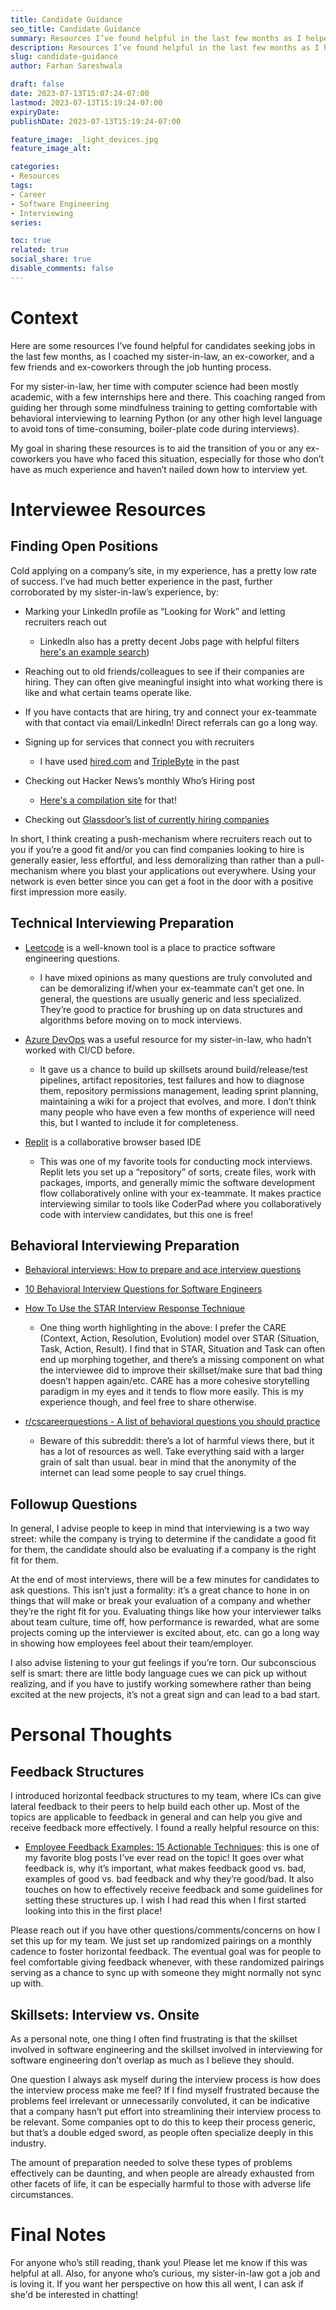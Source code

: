 ```yaml
---
title: Candidate Guidance
seo_title: Candidate Guidance
summary: Resources I’ve found helpful in the last few months as I helped friends, family, and acquaintances through layoffs.
description: Resources I’ve found helpful in the last few months as I helped friends, family, and acquaintances through layoffs.
slug: candidate-guidance
author: Farhan Sareshwala

draft: false
date: 2023-07-13T15:07:24-07:00
lastmod: 2023-07-13T15:19:24-07:00
expiryDate: 
publishDate: 2023-07-13T15:19:24-07:00

feature_image: _light_devices.jpg
feature_image_alt: 

categories: 
- Resources
tags:
- Career
- Software Engineering
- Interviewing
series:

toc: true
related: true
social_share: true
disable_comments: false
---
```


# Context
Here are some resources I’ve found helpful for candidates seeking jobs in the last few months, as I coached my sister-in-law, an ex-coworker, and a few friends and ex-coworkers through the job hunting process.

For my sister-in-law, her time with computer science had been mostly academic, with a few internships here and there. This coaching ranged from guiding her through some mindfulness training to getting comfortable with behavioral interviewing to learning Python (or any other high level language to avoid tons of time-consuming, boiler-plate code during interviews).

My goal in sharing these resources is to aid the transition of you or any ex-coworkers you have who faced this situation, especially for those who don’t have as much experience and haven’t nailed down how to interview yet.



# Interviewee Resources
## Finding Open Positions
Cold applying on a company’s site, in my experience, has a pretty low rate of success. I’ve had much better experience in the past, further corroborated by my sister-in-law’s experience, by:

- Marking your LinkedIn profile as “Looking for Work” and letting recruiters reach out
    - LinkedIn also has a pretty decent Jobs page with helpful filters [here's an example search](https://www.linkedin.com/jobs/search/?currentJobId=3257073095&f_JT=F&f_SB2=7&f_T=1685&f_WT=2&geoId=103644278&keywords=Software%20Engineering%20Manager&location=United%20States&refresh=true&sortBy=R))

- Reaching out to old friends/colleagues to see if their companies are hiring. They can often give meaningful insight into what working there is like and what certain teams operate like.

- If you have contacts that are hiring, try and connect your ex-teammate with that contact via email/LinkedIn! Direct referrals can go a long way.

- Signing up for services that connect you with recruiters
    - I have used [hired.com](https://hired.com/x/ca133081a5bde750ae23065f4c0c74a4) and [TripleByte](https://triplebyte.com/iv/TvdG3rK/cp/redir_link) in the past

- Checking out Hacker News’s monthly Who’s Hiring post
    - [Here's a compilation site](https://hnhiring.com/) for that!

- Checking out [Glassdoor’s list of currently hiring companies](https://www.glassdoor.com/Job/now-hiring-jobs-SRCH_KO0,10.htm)

In short, I think creating a push-mechanism where recruiters reach out to you if you’re a good fit and/or you can find companies looking to hire is generally easier, less effortful, and less demoralizing than rather than a pull-mechanism where you blast your applications out everywhere. Using your network is even better since you can get a foot in the door with a positive first impression more easily.

## Technical Interviewing Preparation
- [Leetcode](https://leetcode.com/problemset/all/) is a well-known tool is a place to practice software engineering questions. 
    - I have mixed opinions as many questions are truly convoluted and can be demoralizing if/when your ex-teammate can’t get one. In general, the questions are usually generic and less specialized. They’re good to practice for brushing up on data structures and algorithms before moving on to mock interviews.

- [Azure DevOps](https://azure.microsoft.com/en-us/products/devops/?nav=min) was a useful resource for my sister-in-law, who hadn’t worked with CI/CD before. 
    - It gave us a chance to build up skillsets around build/release/test pipelines, artifact repositories, test failures and how to diagnose them, repository permissions management, leading sprint planning, maintaining a wiki for a project that evolves, and more. I don’t think many people who have even a few months of experience will need this, but I wanted to include it for completeness.

- [Replit](https://replit.com/) is a collaborative browser based IDE
    - This was one of my favorite tools for conducting mock interviews. Replit lets you set up a “repository” of sorts, create files, work with packages, imports, and generally mimic the software development flow collaboratively online with your ex-teammate. It makes practice interviewing similar to tools like CoderPad where you collaboratively code with interview candidates, but this one is free!

## Behavioral Interviewing Preparation
- [Behavioral interviews: How to prepare and ace interview questions](https://www.educative.io/blog/behavioral-interviews-how-to-prepare-and-ace-interview-questions)

- [10 Behavioral Interview Questions for Software Engineers](https://www.indeed.com/career-advice/interviewing/software-engineer-behavioral-interview-questions)

- [How To Use the STAR Interview Response Technique](https://www.indeed.com/career-advice/interviewing/how-to-use-the-star-interview-response-technique)
    - One thing worth highlighting in the above: I prefer the CARE (Context, Action, Resolution, Evolution) model over STAR (Situation, Task, Action, Result). I find that in STAR, Situation and Task can often end up morphing together, and there’s a missing component on what the interviewee did to improve their skillset/make sure that bad thing doesn’t happen again/etc. CARE has a more cohesive storytelling paradigm in my eyes and it tends to flow more easily. This is my experience though, and feel free to share otherwise.

- [r/cscareerquestions - A list of behavioral questions you should practice](https://www.reddit.com/r/cscareerquestions/comments/egx2ng/a_list_of_behavioral_questions_you_should/)
    - Beware of this subreddit: there’s a lot of harmful views there, but it has a lot of resources as well. Take everything said with a larger grain of salt than usual. bear in mind that the anonymity of the internet can lead some people to say cruel things.

## Followup Questions
In general, I advise people to keep in mind that interviewing is a two way street: while the company is trying to determine if the candidate a good fit for them, the candidate should also be evaluating if a company is the right fit for them.

At the end of most interviews, there will be a few minutes for candidates to ask questions. This isn’t just a formality: it’s a great chance to hone in on things that will make or break your evaluation of a company and whether they’re the right fit for you. Evaluating things like how your interviewer talks about team culture, time off, how performance is rewarded, what are some projects coming up the interviewer is excited about, etc. can go a long way in showing how employees feel about their team/employer. 

I also advise listening to your gut feelings if you’re torn. Our subconscious self is smart: there are little body language cues we can pick up without realizing, and if you have to justify working somewhere rather than being excited at the new projects, it’s not a great sign and can lead to a bad start.



# Personal Thoughts
## Feedback Structures
I introduced horizontal feedback structures to my team, where ICs can give lateral feedback to their peers to help build each other up. Most of the topics are applicable to feedback in general and can help you give and receive feedback more effectively. I found a really helpful resource on this:

- [Employee Feedback Examples: 15 Actionable Techniques](https://www.qualtrics.com/blog/employee-feedback-examples/): this is one of my favorite blog posts I’ve ever read on the topic! It goes over what feedback is, why it’s important, what makes feedback good vs. bad, examples of good vs. bad feedback and why they’re good/bad. It also touches on how to effectively receive feedback and some guidelines for setting these structures up. I wish I had read this when I first started looking into this in the first place!

Please reach out if you have other questions/comments/concerns on how I set this up for my team. We just set up randomized pairings on a monthly cadence to foster horizontal feedback. The eventual goal was for people to feel comfortable giving feedback whenever, with these randomized pairings serving as a chance to sync up with someone they might normally not sync up with.

## Skillsets: Interview vs. Onsite
As a personal note, one thing I often find frustrating is that the skillset involved in software engineering and the skillset involved in interviewing for software engineering don’t overlap as much as I believe they should. 

One question I always ask myself during the interview process is how does the interview process make me feel? If I find myself frustrated because the problems feel irrelevant or unnecessarily convoluted, it can be indicative that a company hasn’t put effort into streamlining their interview process to be relevant. Some companies opt to do this to keep their process generic, but that’s a double edged sword, as people often specialize deeply in this industry. 

The amount of preparation needed to solve these types of problems effectively can be daunting, and when people are already exhausted from other facets of life, it can be especially harmful to those with adverse life circumstances.



# Final Notes
For anyone who’s still reading, thank you! Please let me know if this was helpful at all. Also, for anyone who’s curious, my sister-in-law got a job and is loving it. If you want her perspective on how this all went, I can ask if she'd be interested in chatting!